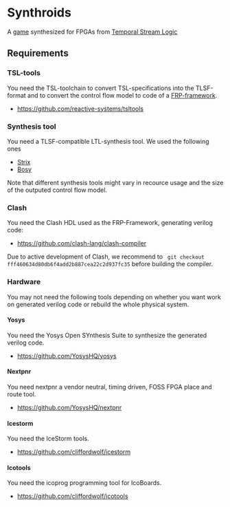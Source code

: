 # Synthroids
A [game](https://www.react.uni-saarland.de/publications/GHKF19.pdf) synthesized for FPGAs from [Temporal Stream Logic](https://www.react.uni-saarland.de/publications/FKPS19a.pdf)

## Requirements

### TSL-tools
You need the TSL-toolchain to convert TSL-specifications into the TLSF-format and to convert the control flow model to code of a [FRP-framework](https://www.react.uni-saarland.de/publications/FKPS19b.pdf).
- https://github.com/reactive-systems/tsltools

### Synthesis tool
You need a TLSF-compatible LTL-synthesis tool. We used the following ones
- [Strix](https://strix.model.in.tum.de/)
- [Bosy](https://github.com/reactive-systems/bosy)

Note that different synthesis tools might vary in recource usage and the size of the outputed control flow model.

### Clash
You need the Clash HDL used as the FRP-Framework, generating verilog code:
- https://github.com/clash-lang/clash-compiler

Due to active development of Clash, we recommend to
`` git checkout fff460634d80db6f4add2b887cea22c2d937fc35``
before building the compiler.

### Hardware
You may not need the following tools depending on whether you want work on generated verilog code or rebuild the whole physical system.

#### Yosys
You need the Yosys Open SYnthesis Suite to synthesize the generated verilog code.
- https://github.com/YosysHQ/yosys

#### Nextpnr
You need nextpnr a vendor neutral, timing driven, FOSS FPGA place and route tool.
- https://github.com/YosysHQ/nextpnr

#### Icestorm
You need the IceStorm tools.
- https://github.com/cliffordwolf/icestorm

#### Icotools
You need the icoprog programming tool for IcoBoards.
- https://github.com/cliffordwolf/icotools
